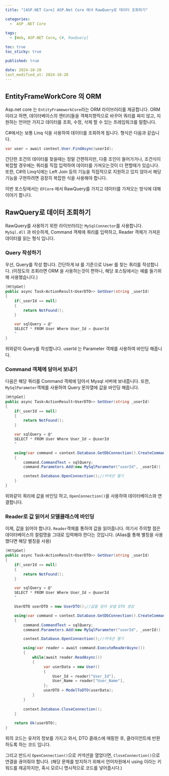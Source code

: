 ```yaml
---
title: "[ASP.NET Core] ASP.Net Core 에서 RawQuery로 데이터 조회하기"

categories:
  -  ASP .NET Core
  
tags:
  - [Web, ASP.NET Core, C#, RawQuery]

toc: true
toc_sticky: true

published: true

date: 2024-10-28
last_modified_at: 2024-10-28
---
```


## EntityFrameWorkCore 의 ORM

Asp.net core 는 `EntityFrameworkCore`라는 ORM 라이브러리를 제공합니다. ORM 이라고 하면, 데이터베이스의 엔티티들을 객체지향적으로 바꾸어 쿼리를 짜지 않고, 지원하는 언어만 가지고 데이터를 조회, 수정, 삭제 할 수 있는 프레임워크를 말합니다.

C#에서는 보통 Linq 식을 사용하여 데이터를 조회하게 됩니다. 형식은 다음과 같습니다.

```csharp
var user = await context.User.FindAsync(userId);
```

간단한 조건의 데이터를 찾을때는 정말 간편하지만, 다중 조인이 들어가거나, 조건식이 복잡할 경우에는 쿼리를 직접 입력하여 데이터를 가져오는것이 더 편할때가 있습니다. 또한, C#의 Linq식에는 Left Join 등의 기능을 직접적으로 지원하고 있지 않아서 해당 기능을 구현하려면 굉장히 복잡한 식을 사용해야 합니다.

이번 포스팅에서는 `EFCore` 에서 RawQuery를 가지고 데이터를 가져오는 방식에 대해 이야기 합니다.

## RawQuery로 데이터 조회하기

RawQuery를 사용하기 위한 라이브러리는 `MySqlConnector`를 사용합니다. `MySql.dll` 과 비슷하게, Command 객체에 쿼리를 입력하고, Reader 객체가 가져온 데이터를 읽는 형식 입니다.

### Query 작성하기

우선, Query를 작성 합니다. 간단하게 Id 를 기준으로 User 를 찾는 쿼리를 작성합니다. (이정도의 조회라면 ORM 을 사용하는것이 편하나, 해당 포스팅에서는 예를 들기위해 사용했습니다.)

```csharp
[HttpGet]
public async Task<ActionResult<UserDTO>> GetUser(string _userId)
{
	if(_userId == null)
	{
		return NotFound();
	}

	var sqlQuery = @"
	SELECT * FROM User Where User_Id = @userId
	"
}
```

위와같이 Query를 작성합니다. userId 는 Parameter 객체를 사용하여 바인딩 해줍니다.

### Command 객체에 담아서 보내기

다음은 해당 쿼리를 Command 객체에 담아서 Mysql 서버에 보내줍니다. 또한, `MySqlParameter`객체를 사용하여 Query 문자열에 값을 바인딩 해줍니다.

```csharp
[HttpGet]
public async Task<ActionResult<UserDTO>> GetUser(string _userId)
{
	if(_userId == null)
	{
		return NotFound();
	}

	var sqlQuery = @"
	SELECT * FROM User Where User_Id = @userId
	"

	using(var command = context.Database.GetDbConnection().CreateCommand())
	{
		command.CommandText = sqlQuery;
		command.Parameters.Add(new MySqlParameter("userId", _userId))

		context.Database.OpenConnection();//커넥션 열기
	}
}
```

위와같이 쿼리에 값을 바인딩 하고, `OpenConnection()`을 사용하여 데이터베이스와 연결합니다.

### Reader로 값 읽어서 모델클래스에 바인딩

이제, 값을 읽어야 합니다. `Reader`객체를 통하여 값을 읽어줍니다. 여기서 주의할 점은 데이터베이스의 컬럼명을 그대로 입력해야 한다는 것입니다. (Alias를 통해 별칭을 사용했다면 해당 별칭을 사용)

```csharp
[HttpGet]
public async Task<ActionResult<UserDTO>> GetUser(string _userId)
{
	if(_userId == null)
	{
		return NotFound();
	}

	var sqlQuery = @"
	SELECT * FROM User Where User_Id = @userId
	"

	UserDTO userDTO = new UserDTO();//값을 담아 보낼 DTO 생성

	using(var command = context.Database.GetDbConnection().CreateCommand())
	{
		command.CommandText = sqlQuery;
		command.Parameters.Add(new MySqlParameter("userId", _userId))

		context.Database.OpenConnection();//커넥션 열기

		using(var reader = await command.ExecuteReaderAsync())
		{
			while(await reader.ReadAsync())
			{
				 var userData = new User()
				 {
					 User_Id = reader["User_Id"],
					 User_Name = reader["User_Name"],
				 };
				 userDTO = ModelToDTO(userData);
			} 
		}
		
		context.Database.CloseConnection();
	}
	
	return Ok(userDTO);
}
```

위의 코드는 유저의 정보를 가지고 와서, DTO 클래스에 매핑한 후, 클라이언트에 반환하도록 하는 코드 입니다.

그리고 반드시 `OpenConnection()`으로 커넥션을 열었다면, `CloseConnection()`으로 연결을 끊어줘야 합니다. (해당 문제를 방지하기 위해서 언어차원에서 using 이라는 키워드를 제공하지만, 혹시 모르니 명시적으로 코드를 넣어줍시다.)

